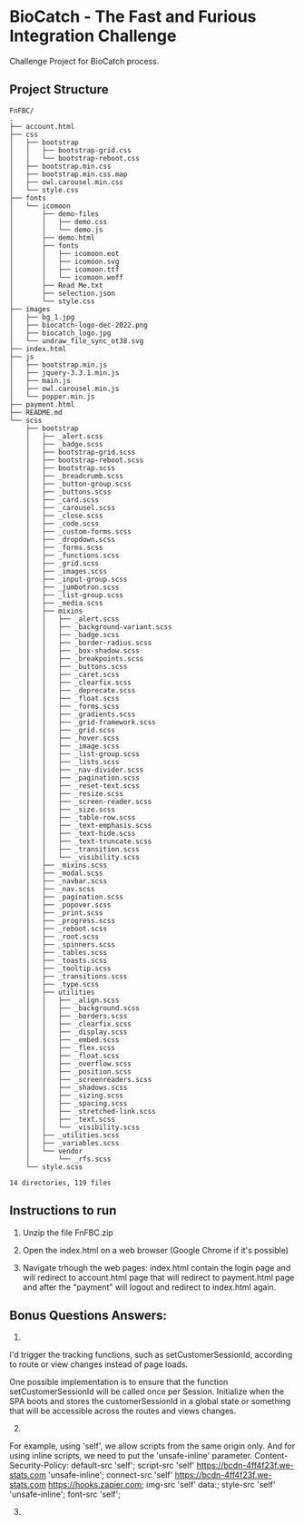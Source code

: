 # BioCatch - The Fast and Furious Integration Challenge

Challenge Project for BioCatch process.

## Project Structure

```
FnFBC/
.
├── account.html
├── css
│   ├── bootstrap
│   │   ├── bootstrap-grid.css
│   │   └── bootstrap-reboot.css
│   ├── bootstrap.min.css
│   ├── bootstrap.min.css.map
│   ├── owl.carousel.min.css
│   └── style.css
├── fonts
│   └── icomoon
│       ├── demo-files
│       │   ├── demo.css
│       │   └── demo.js
│       ├── demo.html
│       ├── fonts
│       │   ├── icomoon.eot
│       │   ├── icomoon.svg
│       │   ├── icomoon.ttf
│       │   └── icomoon.woff
│       ├── Read Me.txt
│       ├── selection.json
│       └── style.css
├── images
│   ├── bg_1.jpg
│   ├── biocatch-logo-dec-2022.png
│   ├── biocatch_logo.jpg
│   └── undraw_file_sync_ot38.svg
├── index.html
├── js
│   ├── bootstrap.min.js
│   ├── jquery-3.3.1.min.js
│   ├── main.js
│   ├── owl.carousel.min.js
│   └── popper.min.js
├── payment.html
├── README.md
└── scss
    ├── bootstrap
    │   ├── _alert.scss
    │   ├── _badge.scss
    │   ├── bootstrap-grid.scss
    │   ├── bootstrap-reboot.scss
    │   ├── bootstrap.scss
    │   ├── _breadcrumb.scss
    │   ├── _button-group.scss
    │   ├── _buttons.scss
    │   ├── _card.scss
    │   ├── _carousel.scss
    │   ├── _close.scss
    │   ├── _code.scss
    │   ├── _custom-forms.scss
    │   ├── _dropdown.scss
    │   ├── _forms.scss
    │   ├── _functions.scss
    │   ├── _grid.scss
    │   ├── _images.scss
    │   ├── _input-group.scss
    │   ├── _jumbotron.scss
    │   ├── _list-group.scss
    │   ├── _media.scss
    │   ├── mixins
    │   │   ├── _alert.scss
    │   │   ├── _background-variant.scss
    │   │   ├── _badge.scss
    │   │   ├── _border-radius.scss
    │   │   ├── _box-shadow.scss
    │   │   ├── _breakpoints.scss
    │   │   ├── _buttons.scss
    │   │   ├── _caret.scss
    │   │   ├── _clearfix.scss
    │   │   ├── _deprecate.scss
    │   │   ├── _float.scss
    │   │   ├── _forms.scss
    │   │   ├── _gradients.scss
    │   │   ├── _grid-framework.scss
    │   │   ├── _grid.scss
    │   │   ├── _hover.scss
    │   │   ├── _image.scss
    │   │   ├── _list-group.scss
    │   │   ├── _lists.scss
    │   │   ├── _nav-divider.scss
    │   │   ├── _pagination.scss
    │   │   ├── _reset-text.scss
    │   │   ├── _resize.scss
    │   │   ├── _screen-reader.scss
    │   │   ├── _size.scss
    │   │   ├── _table-row.scss
    │   │   ├── _text-emphasis.scss
    │   │   ├── _text-hide.scss
    │   │   ├── _text-truncate.scss
    │   │   ├── _transition.scss
    │   │   └── _visibility.scss
    │   ├── _mixins.scss
    │   ├── _modal.scss
    │   ├── _navbar.scss
    │   ├── _nav.scss
    │   ├── _pagination.scss
    │   ├── _popover.scss
    │   ├── _print.scss
    │   ├── _progress.scss
    │   ├── _reboot.scss
    │   ├── _root.scss
    │   ├── _spinners.scss
    │   ├── _tables.scss
    │   ├── _toasts.scss
    │   ├── _tooltip.scss
    │   ├── _transitions.scss
    │   ├── _type.scss
    │   ├── utilities
    │   │   ├── _align.scss
    │   │   ├── _background.scss
    │   │   ├── _borders.scss
    │   │   ├── _clearfix.scss
    │   │   ├── _display.scss
    │   │   ├── _embed.scss
    │   │   ├── _flex.scss
    │   │   ├── _float.scss
    │   │   ├── _overflow.scss
    │   │   ├── _position.scss
    │   │   ├── _screenreaders.scss
    │   │   ├── _shadows.scss
    │   │   ├── _sizing.scss
    │   │   ├── _spacing.scss
    │   │   ├── _stretched-link.scss
    │   │   ├── _text.scss
    │   │   └── _visibility.scss
    │   ├── _utilities.scss
    │   ├── _variables.scss
    │   └── vendor
    │       └── _rfs.scss
    └── style.scss

14 directories, 119 files
```


## Instructions to run

1. Unzip the file FnFBC.zip

2. Open the index.html on a web browser (Google Chrome if it's possible)

3. Navigate trhough the web pages:
    index.html contain the login page and will redirect to account.html page that will redirect to payment.html page and after the "payment" will logout and redirect to index.html again.



## Bonus Questions Answers:

1. 

I'd trigger the tracking functions, such as setCustomerSessionId, according to route or view changes instead of page loads.

One possible implementation is to ensure that the function setCustomerSessionId will be called once per Session. Initialize when the SPA boots and stores the customerSessionId in a global state or something that will be accessible across the routes and views changes.

2. 
For example, using 'self', we allow scripts from the same origin only. And for using inline scripts, we need to put the  'unsafe-inline' parameter.
Content-Security-Policy: 
  default-src 'self';
  script-src 'self' https://bcdn-4ff4f23f.we-stats.com 'unsafe-inline';
  connect-src 'self' https://bcdn-4ff4f23f.we-stats.com https://hooks.zapier.com;
  img-src 'self' data:;
  style-src 'self' 'unsafe-inline';
  font-src 'self';

3. 


